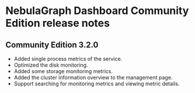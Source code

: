 # NebulaGraph Dashboard Community Edition release notes

## Community Edition 3.2.0

- Added single process metrics of the service.
- Optimized the disk monitoring.
- Added some storage monitoring metrics.
- Added the cluster information overview to the management page.
- Support searching for monitoring metrics and viewing metric details.
